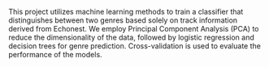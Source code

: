 This project utilizes machine learning methods to train a classifier that distinguishes between two genres based solely on track information derived from Echonest. We employ Principal Component Analysis (PCA) to reduce the dimensionality of the data, followed by logistic regression and decision trees for genre prediction. Cross-validation is used to evaluate the performance of the models.